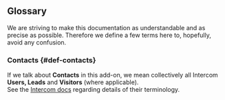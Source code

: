 ## Glossary

We are striving to make this documentation as understandable and as precise as possible. Therefore we define a few terms here to, hopefully, avoid any confusion.

### Contacts {#def-contacts}

If we talk about **Contacts** in this add-on, we mean collectively all Intercom **Users, Leads** and **Visitors** \(where applicable\).  
See the [Intercom docs](https://docs.intercom.com/faqs-and-troubleshooting/your-users-and-leads-data-in-intercom/how-do-visitors-leads-and-users-work-in-intercom) regarding details of their terminology.

